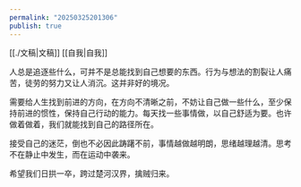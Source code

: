 ```yaml
---
permalink: "20250325201306"
publish: true
---
```

[[./文稿|文稿]] [[自我|自我]]  
  
人总是追逐些什么，可并不是总能找到自己想要的东西。行为与想法的割裂让人痛苦，徒劳的努力又让人消沉。这并非好的境况。  
  
需要给人生找到前进的方向，在方向不清晰之前，不妨让自己做一些什么，至少保持前进的惯性，保持自己行动的能力。每天找一些事情做，以自己舒适为要。也许做着做着，我们就能找到自己的路径所在。  
  
接受自己的迷茫，倒也不必因此踌躇不前，事情越做越明朗，思绪越理越清。思考不在静止中发生，而在运动中袭来。  
  
希望我们日拱一卒，跨过楚河汉界，擒贼归来。
